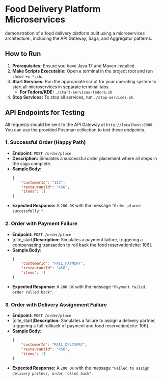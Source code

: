 # Food Delivery Platform Microservices

demonstration of a food delivery platform built using a microservices architecture., including the API Gateway, Saga, and Aggregator patterns.

## How to Run

1.  **Prerequisites:** Ensure you have Java 17 and Maven installed.
2.  **Make Scripts Executable:** Open a terminal in the project root and run `chmod +x *.sh`.
3.  **Start Services:** Run the appropriate script for your operating system to start all microservices in separate terminal tabs.
      * **For Fedora/KDE:** `./start-services-fedora.sh`
4.  **Stop Services:** To stop all services, run `./stop-services.sh`.

## API Endpoints for Testing

All requests should be sent to the API Gateway at `http://localhost:8080`. You can use the provided Postman collection to test these endpoints.

### 1\. Successful Order (Happy Path)

  * **Endpoint:** `POST /order/place`
  * **Description:** Simulates a successful order placement where all steps in the saga complete.
  * **Sample Body:**
    ```json
    {
        "customerId": "123",
        "restaurantId": "456",
        "items": []
    }
    ```
  * **Expected Response:** A `200 OK` with the message `"Order placed successfully!"`.

### 2\. Order with Payment Failure

  * **Endpoint:** `POST /order/place`
  * [cite\_start]**Description:** Simulates a payment failure, triggering a compensating transaction to roll back the food reservation[cite: 106].
  * **Sample Body:**
    ```json
    {
        "customerId": "FAIL_PAYMENT",
        "restaurantId": "456",
        "items": []
    }
    ```
  * **Expected Response:** A `200 OK` with the message `"Payment failed, order rolled back"`.

### 3\. Order with Delivery Assignment Failure

  * **Endpoint:** `POST /order/place`
  * [cite\_start]**Description:** Simulates a failure to assign a delivery partner, triggering a full rollback of payment and food reservation[cite: 106].
  * **Sample Body:**
    ```json
    {
        "customerId": "FAIL_DELIVERY",
        "restaurantId": "456",
        "items": []
    }
    ```
  * **Expected Response:** A `200 OK` with the message `"Failed to assign delivery partner, order rolled back"`.
